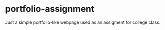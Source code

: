 # portfolio-assignment
Just a simple portfolio-like webpage used as an assigment for college class.
